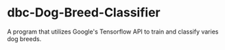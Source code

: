 # dbc-Dog-Breed-Classifier
 A program that utilizes Google's Tensorflow API to train and classify varies dog breeds.

